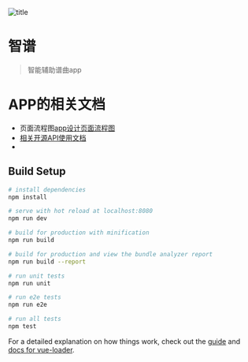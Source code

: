 ![title](/api/file/getImage?fileId=5b082e67fa9b697d02000132) 
# 智谱
> 智能辅助谱曲app

# APP的相关文档
* 页面流程图[app设计页面流程图](http://123.207.24.223:9000/blog/cate/hbitmp/contest)  
* [相关开源API使用文档](http://123.207.24.223:9000/blog/post/hbitmp/react-native%E6%95%B0%E6%8D%AE%E4%BA%A4%E4%BA%92%E8%A7%84%E8%8C%83%EF%BC%9A)
*   

## Build Setup

``` bash
# install dependencies
npm install

# serve with hot reload at localhost:8080
npm run dev

# build for production with minification
npm run build

# build for production and view the bundle analyzer report
npm run build --report

# run unit tests
npm run unit

# run e2e tests
npm run e2e

# run all tests
npm test
```


For a detailed explanation on how things work, check out the [guide](http://vuejs-templates.github.io/webpack/) and [docs for vue-loader](http://vuejs.github.io/vue-loader).
